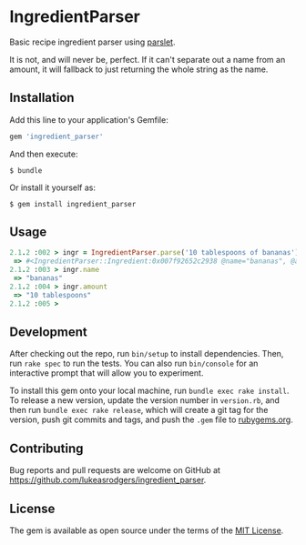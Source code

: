 # IngredientParser

Basic recipe ingredient parser using [parslet](https://github.com/kschiess/parslet).

It is not, and will never be, perfect. If it can't separate out a name from an amount, it will fallback to just returning the whole string as the name.

## Installation

Add this line to your application's Gemfile:

```ruby
gem 'ingredient_parser'
```

And then execute:

    $ bundle

Or install it yourself as:

    $ gem install ingredient_parser

## Usage

```ruby
2.1.2 :002 > ingr = IngredientParser.parse('10 tablespoons of bananas')
 => #<IngredientParser::Ingredient:0x007f92652c2938 @name="bananas", @amount="10 tablespoons">
2.1.2 :003 > ingr.name
 => "bananas"
2.1.2 :004 > ingr.amount
 => "10 tablespoons"
2.1.2 :005 >
```

## Development

After checking out the repo, run `bin/setup` to install dependencies. Then, run `rake spec` to run the tests. You can also run `bin/console` for an interactive prompt that will allow you to experiment.

To install this gem onto your local machine, run `bundle exec rake install`. To release a new version, update the version number in `version.rb`, and then run `bundle exec rake release`, which will create a git tag for the version, push git commits and tags, and push the `.gem` file to [rubygems.org](https://rubygems.org).

## Contributing

Bug reports and pull requests are welcome on GitHub at https://github.com/lukeasrodgers/ingredient_parser.


## License

The gem is available as open source under the terms of the [MIT License](http://opensource.org/licenses/MIT).

